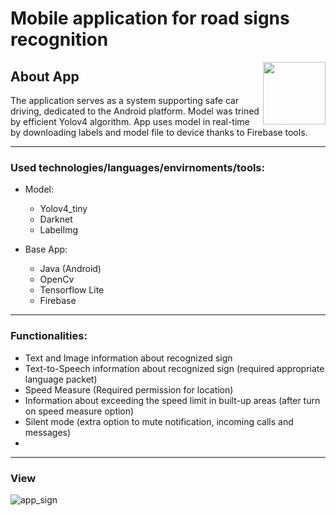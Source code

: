 # Mobile application for road signs recognition

<img align="right" width="100" height="100" src="">

## About App
The application serves as a system supporting safe car driving, dedicated to the Android platform. 
Model was trined by efficient Yolov4 algorithm. App uses model in real-time by downloading labels and model file to device thanks to Firebase tools.

---

### Used technologies/languages/envirnoments/tools:
* Model:
  - Yolov4_tiny
  - Darknet
  - LabelImg
  
* Base App:
  - Java (Android)
  - OpenCv
  - Tensorflow Lite
  - Firebase

---

### Functionalities:
- Text and Image information about recognized sign
- Text-to-Speech information about recognized sign (required appropriate language packet)
- Speed Measure (Required permission for location)
- Information about exceeding the speed limit in built-up areas (after turn on speed measure option)
- Silent mode (extra option to mute notification, incoming calls and messages)
- 
---

### View 

![app_sign](https://user-images.githubusercontent.com/67658221/164888428-c0fa8eaa-5e49-4aa5-adae-1b99bfe28b95.png)

